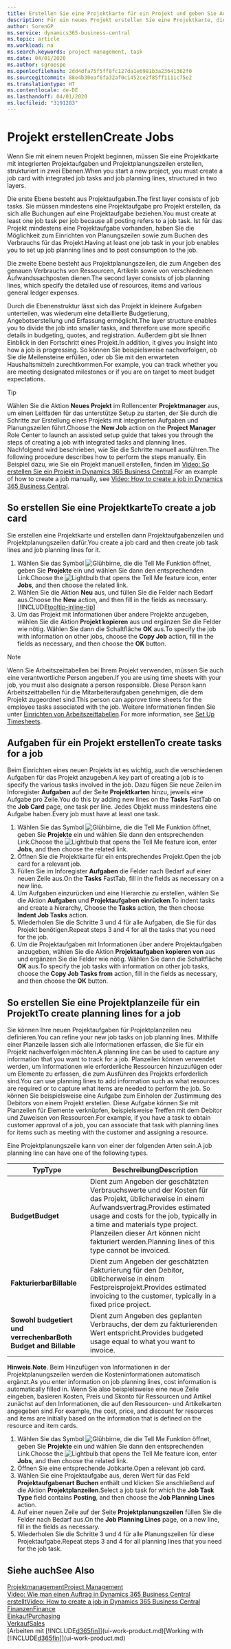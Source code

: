```yaml
---
title: Erstellen Sie eine Projektkarte für ein Projekt und geben Sie Aufgaben an| Microsoft Docs
description: Für ein neues Projekt erstellen Sie eine Projektkarte, die Projektaufgaben und enthält Planungszeilen erstellt, um Ihnen zu helfen, Status und Budgets zu verwalten.
author: SorenGP
ms.service: dynamics365-business-central
ms.topic: article
ms.workload: na
ms.search.keywords: project management, task
ms.date: 04/01/2020
ms.author: sgroespe
ms.openlocfilehash: 2dd4dfa75f5ff8fc127da1e6981b3a23641362f0
ms.sourcegitcommit: 88e4b30eaf6fa32af0c1452ce2f85ff1111c75e2
ms.translationtype: HT
ms.contentlocale: de-DE
ms.lasthandoff: 04/01/2020
ms.locfileid: "3191283"
---
```

# <a name="create-jobs"></a><span data-ttu-id="698f8-103">Projekt erstellen</span><span class="sxs-lookup"><span data-stu-id="698f8-103">Create Jobs</span></span>
<span data-ttu-id="698f8-104">Wenn Sie mit einem neuen Projekt beginnen, müssen Sie eine Projektkarte mit integrierten Projektaufgaben und Projektplanungszeilen erstellen, strukturiert in zwei Ebenen.</span><span class="sxs-lookup"><span data-stu-id="698f8-104">When you start a new project, you must create a job card with integrated job tasks and job planning lines, structured in two layers.</span></span>  

<span data-ttu-id="698f8-105">Die erste Ebene besteht aus Projektaufgaben.</span><span class="sxs-lookup"><span data-stu-id="698f8-105">The first layer consists of job tasks.</span></span> <span data-ttu-id="698f8-106">Sie müssen mindestens eine Projektaufgabe pro Projekt erstellen, da sich alle Buchungen auf eine Projektaufgabe beziehen.</span><span class="sxs-lookup"><span data-stu-id="698f8-106">You must create at least one job task per job because all posting refers to a job task.</span></span> <span data-ttu-id="698f8-107">Ist für das Projekt mindestens eine Projektaufgabe vorhanden, haben Sie die Möglichkeit zum Einrichten von Planungszeilen sowie zum Buchen des Verbrauchs für das Projekt.</span><span class="sxs-lookup"><span data-stu-id="698f8-107">Having at least one job task in your job enables you to set up job planning lines and to post consumption to the job.</span></span>

<span data-ttu-id="698f8-108">Die zweite Ebene besteht aus Projektplanungszeilen, die zum Angeben des genauen Verbrauchs von Ressourcen, Artikeln sowie von verschiedenen Aufwandssachposten dienen.</span><span class="sxs-lookup"><span data-stu-id="698f8-108">The second layer consists of job planning lines, which specify the detailed use of resources, items and various general ledger expenses.</span></span>

<span data-ttu-id="698f8-109">Durch die Ebenenstruktur lässt sich das Projekt in kleinere Aufgaben unterteilen, was wiederum eine detaillierte Budgetierung, Angebotserstellung und Erfassung ermöglicht.</span><span class="sxs-lookup"><span data-stu-id="698f8-109">The layer structure enables you to divide the job into smaller tasks, and therefore use more specific details in budgeting, quotes, and registration.</span></span> <span data-ttu-id="698f8-110">Außerdem gibt sie Ihnen Einblick in den Fortschritt eines Projekt.</span><span class="sxs-lookup"><span data-stu-id="698f8-110">In addition, it gives you insight into how a job is progressing.</span></span> <span data-ttu-id="698f8-111">So können Sie beispielsweise nachverfolgen, ob Sie die Meilensteine erfüllen, oder ob Sie mit den erwarteten Haushaltsmitteln zurechtkommen.</span><span class="sxs-lookup"><span data-stu-id="698f8-111">For example, you can track whether you are meeting designated milestones or if you are on target to meet budget expectations.</span></span>

> [!TIP]
> <span data-ttu-id="698f8-112">Wählen Sie die Aktion **Neues Projekt** im Rollencenter **Projektmanager** aus, um einen Leitfaden für das unterstütze Setup zu starten, der Sie durch die Schritte zur Erstellung eines Projekts mit integrierten Aufgaben und Planungszeilen führt.</span><span class="sxs-lookup"><span data-stu-id="698f8-112">Choose the **New Job** action on the **Project Manager** Role Center to launch an assisted setup guide that takes you through the steps of creating a job with integrated tasks and planning lines.</span></span> <span data-ttu-id="698f8-113">Nachfolgend wird beschrieben, wie Sie die Schritte manuell ausführen.</span><span class="sxs-lookup"><span data-stu-id="698f8-113">The following procedure describes how to perform the steps manually.</span></span> <span data-ttu-id="698f8-114">Ein Beispiel dazu, wie Sie ein Projekt manuell erstellen, finden im [Video: So erstellen Sie ein Projekt in Dynamics 365 Business Central](https://www.youtube.com/watch?v=VqaPWr7BWmw).</span><span class="sxs-lookup"><span data-stu-id="698f8-114">For an example of how to create a job manually, see [Video: How to create a job in Dynamics 365 Business Central](https://www.youtube.com/watch?v=VqaPWr7BWmw).</span></span>

## <a name="to-create-a-job-card"></a><span data-ttu-id="698f8-115">So erstellen Sie eine Projektkarte</span><span class="sxs-lookup"><span data-stu-id="698f8-115">To create a job card</span></span>
<span data-ttu-id="698f8-116">Sie erstellen eine Projektkarte und erstellen dann Projektaufgabenzeilen und Projektplanungszeilen dafür.</span><span class="sxs-lookup"><span data-stu-id="698f8-116">You create a job card and then create job task lines and job planning lines for it.</span></span>

1. <span data-ttu-id="698f8-117">Wählen Sie das Symbol ![Glühbirne, die die Tell Me Funktion öffnet](media/ui-search/search_small.png "Sagen Sie mir, was Sie tun wollen"), geben Sie **Projekte** ein und wählen Sie dann den entsprechenden Link.</span><span class="sxs-lookup"><span data-stu-id="698f8-117">Choose the ![Lightbulb that opens the Tell Me feature](media/ui-search/search_small.png "Tell me what you want to do") icon, enter **Jobs**, and then choose the related link.</span></span>  
2. <span data-ttu-id="698f8-118">Wählen Sie die Aktion **Neu** aus, und füllen Sie die Felder nach Bedarf aus.</span><span class="sxs-lookup"><span data-stu-id="698f8-118">Choose the **New** action, and then fill in the fields as necessary.</span></span> [!INCLUDE[tooltip-inline-tip](includes/tooltip-inline-tip_md.md)]
3. <span data-ttu-id="698f8-119">Um das Projekt mit Informationen über andere Projekte anzugeben, wählen Sie die Aktion **Projekt kopieren** aus und ergänzen Sie die Felder wie nötig. Wählen Sie dann die Schaltfläche **OK** aus.</span><span class="sxs-lookup"><span data-stu-id="698f8-119">To specify the job with information on other jobs, choose the **Copy Job** action, fill in the fields as necessary, and then choose the **OK** button.</span></span>

> [!NOTE]  
>   <span data-ttu-id="698f8-120">Wenn Sie Arbeitszeittabellen bei Ihrem Projekt verwenden, müssen Sie auch eine verantwortliche Person angeben.</span><span class="sxs-lookup"><span data-stu-id="698f8-120">If you are using time sheets with your job, you must also designate a person responsible.</span></span> <span data-ttu-id="698f8-121">Diese Person kann Arbeitszeittabellen für die Mitarbeiteraufgaben genehmigen, die dem Projekt zugeordnet sind.</span><span class="sxs-lookup"><span data-stu-id="698f8-121">This person can approve time sheets for the employee tasks associated with the job.</span></span> <span data-ttu-id="698f8-122">Weitere Informationen finden Sie unter [Einrichten von Arbeitszeittabellen](projects-how-setup-time-sheets.md).</span><span class="sxs-lookup"><span data-stu-id="698f8-122">For more information, see [Set Up Timesheets](projects-how-setup-time-sheets.md).</span></span>

## <a name="to-create-tasks-for-a-job"></a><span data-ttu-id="698f8-123">Aufgaben für ein Projekt erstellen</span><span class="sxs-lookup"><span data-stu-id="698f8-123">To create tasks for a job</span></span>
<span data-ttu-id="698f8-124">Beim Einrichten eines neuen Projekts ist es wichtig, auch die verschiedenen Aufgaben für das Projekt anzugeben.</span><span class="sxs-lookup"><span data-stu-id="698f8-124">A key part of creating a job is to specify the various tasks involved in the job.</span></span> <span data-ttu-id="698f8-125">Dazu fügen Sie neue Zeilen im Inforegister **Aufgaben** auf der Seite **Projektkarten** hinzu, jeweils eine Aufgabe pro Zeile.</span><span class="sxs-lookup"><span data-stu-id="698f8-125">You do this by adding new lines on the **Tasks** FastTab on the **Job Card** page, one task per line.</span></span> <span data-ttu-id="698f8-126">Jedes Objekt muss mindestens eine Aufgabe haben.</span><span class="sxs-lookup"><span data-stu-id="698f8-126">Every job must have at least one task.</span></span>

1. <span data-ttu-id="698f8-127">Wählen Sie das Symbol ![Glühbirne, die die Tell Me Funktion öffnet](media/ui-search/search_small.png "Tell Me-Funktion"), geben Sie **Projekte** ein und wählen Sie dann den entsprechenden Link.</span><span class="sxs-lookup"><span data-stu-id="698f8-127">Choose the ![Lightbulb that opens the Tell Me feature](media/ui-search/search_small.png "Tell me what you want to do") icon, enter **Jobs**, and then choose the related link.</span></span>
2. <span data-ttu-id="698f8-128">Öffnen Sie die Projektkarte für ein entsprechendes Projekt.</span><span class="sxs-lookup"><span data-stu-id="698f8-128">Open the job card for a relevant job.</span></span>
3. <span data-ttu-id="698f8-129">Füllen Sie im Inforegister **Aufgaben** die Felder nach Bedarf auf einer neuen Zeile aus.</span><span class="sxs-lookup"><span data-stu-id="698f8-129">On the **Tasks** FastTab, fill in the fields as necessary on a new line.</span></span>
4. <span data-ttu-id="698f8-130">Um Aufgaben einzurücken und eine Hierarchie zu erstellen, wählen Sie die Aktion **Aufgaben** und **Projektaufgaben einrücken**.</span><span class="sxs-lookup"><span data-stu-id="698f8-130">To indent tasks and create a hierarchy, Choose the **Tasks** action, the then choose **Indent Job Tasks** action.</span></span>
5. <span data-ttu-id="698f8-131">Wiederholen Sie die Schritte 3 und 4 für alle Aufgaben, die Sie für das Projekt benötigen.</span><span class="sxs-lookup"><span data-stu-id="698f8-131">Repeat steps 3 and 4 for all the tasks that you need for the job.</span></span>
6. <span data-ttu-id="698f8-132">Um die Projektaufgaben mit Informationen über andere Projektaufgaben anzugeben, wählen Sie die Aktion **Projektaufgaben kopieren von** aus und ergänzen Sie die Felder wie nötig. Wählen Sie dann die Schaltfläche **OK** aus.</span><span class="sxs-lookup"><span data-stu-id="698f8-132">To specify the job tasks with information on other job tasks, choose the **Copy Job Tasks from** action, fill in the fields as necessary, and then choose the **OK** button.</span></span>

## <a name="to-create-planning-lines-for-a-job"></a><span data-ttu-id="698f8-133">So erstellen Sie eine Projektplanzeile für ein Projekt</span><span class="sxs-lookup"><span data-stu-id="698f8-133">To create planning lines for a job</span></span>
<span data-ttu-id="698f8-134">Sie können Ihre neuen Projektaufgaben für Projektplanzeilen neu definieren.</span><span class="sxs-lookup"><span data-stu-id="698f8-134">You can refine your new job tasks on job planning lines.</span></span> <span data-ttu-id="698f8-135">Mithilfe einer Planzeile lassen sich alle Informationen erfassen, die Sie für ein Projekt nachverfolgen möchten.</span><span class="sxs-lookup"><span data-stu-id="698f8-135">A planning line can be used to capture any information that you want to track for a job.</span></span> <span data-ttu-id="698f8-136">Planzeilen können verwendet werden, um Informationen wie erforderliche Ressourcen hinzuzufügen oder um Elemente zu erfassen, die zum Ausführen des Projekts erforderlich sind.</span><span class="sxs-lookup"><span data-stu-id="698f8-136">You can use planning lines to add information such as what resources are required or to capture what items are needed to perform the job.</span></span> <span data-ttu-id="698f8-137">So können Sie beispielsweise eine Aufgabe zum Einholen der Zustimmung des Debitors von einem Projekt erstellen. Diese Aufgabe können Sie mit Planzeilen für Elemente verknüpfen, beispielsweise Treffen mit dem Debitor und Zuweisen von Ressourcen.</span><span class="sxs-lookup"><span data-stu-id="698f8-137">For example, if you have a task to obtain customer approval of a job, you can associate that task with planning lines for items such as meeting with the customer and assigning a resource.</span></span>  

<span data-ttu-id="698f8-138">Eine Projektplanungszeile kann von einer der folgenden Arten sein.</span><span class="sxs-lookup"><span data-stu-id="698f8-138">A job planning line can have one of the following types.</span></span>  

| <span data-ttu-id="698f8-139">Typ</span><span class="sxs-lookup"><span data-stu-id="698f8-139">Type</span></span> | <span data-ttu-id="698f8-140">Beschreibung</span><span class="sxs-lookup"><span data-stu-id="698f8-140">Description</span></span> |
| --- | --- |
| <span data-ttu-id="698f8-141">**Budget**</span><span class="sxs-lookup"><span data-stu-id="698f8-141">**Budget**</span></span> |<span data-ttu-id="698f8-142">Dient zum Angeben der geschätzten Verbrauchswerte und der Kosten für das Projekt, üblicherweise in einem Aufwandsvertrag.</span><span class="sxs-lookup"><span data-stu-id="698f8-142">Provides estimated usage and costs for the job, typically in a time and materials type project.</span></span> <span data-ttu-id="698f8-143">Planzeilen dieser Art können nicht fakturiert werden.</span><span class="sxs-lookup"><span data-stu-id="698f8-143">Planning lines of this type cannot be invoiced.</span></span> |
| <span data-ttu-id="698f8-144">**Fakturierbar**</span><span class="sxs-lookup"><span data-stu-id="698f8-144">**Billable**</span></span> |<span data-ttu-id="698f8-145">Dient zum Angeben der geschätzten Fakturierung für den Debitor, üblicherweise in einem Festpreisprojekt.</span><span class="sxs-lookup"><span data-stu-id="698f8-145">Provides estimated invoicing to the customer, typically in a fixed price project.</span></span> |
| <span data-ttu-id="698f8-146">**Sowohl budgetiert und verrechenbar**</span><span class="sxs-lookup"><span data-stu-id="698f8-146">**Both Budget and Billable**</span></span> |<span data-ttu-id="698f8-147">Dient zum Angeben des geplanten Verbrauchs, der dem zu fakturierenden Wert entspricht.</span><span class="sxs-lookup"><span data-stu-id="698f8-147">Provides budgeted usage equal to what you want to invoice.</span></span> |

<span data-ttu-id="698f8-148">**Hinweis**.</span><span class="sxs-lookup"><span data-stu-id="698f8-148">**Note**.</span></span> <span data-ttu-id="698f8-149">Beim Hinzufügen von Informationen in der Projektplanungszeilen werden die Kosteninformationen automatisch ergänzt.</span><span class="sxs-lookup"><span data-stu-id="698f8-149">As you enter information on job planning lines, cost information is automatically filled in.</span></span> <span data-ttu-id="698f8-150">Wenn Sie also beispielsweise eine neue Zeile eingeben, basieren Kosten, Preis und Skonto für Ressourcen und Artikel zunächst auf den Informationen, die auf den Ressourcen- und Artikelkarten angegeben sind.</span><span class="sxs-lookup"><span data-stu-id="698f8-150">For example, the cost, price, and discount for resources and items are initially based on the information that is defined on the resource and item cards.</span></span>

1. <span data-ttu-id="698f8-151">Wählen Sie das Symbol ![Glühbirne, die die Tell Me Funktion öffnet](media/ui-search/search_small.png "Tell Me-Funktion"), geben Sie **Projekte** ein und wählen Sie dann den entsprechenden Link.</span><span class="sxs-lookup"><span data-stu-id="698f8-151">Choose the ![Lightbulb that opens the Tell Me feature](media/ui-search/search_small.png "Tell me what you want to do") icon, enter **Jobs**, and then choose the related link.</span></span>
2. <span data-ttu-id="698f8-152">Öffnen Sie eine entsprechende Jobkarte.</span><span class="sxs-lookup"><span data-stu-id="698f8-152">Open a relevant job card.</span></span>
3. <span data-ttu-id="698f8-153">Wählen Sie eine Projektaufgabe aus, deren Wert für das Feld **Projektaufgabenart** **Buchen** enthält und klicken Sie anschließend auf die Aktion **Projektplanzeilen**.</span><span class="sxs-lookup"><span data-stu-id="698f8-153">Select a job task for which the **Job Task Type** field contains **Posting**, and then choose the **Job Planning Lines** action.</span></span>  
4. <span data-ttu-id="698f8-154">Auf einer neuen Zeile auf der Seite **Projektplanungszeilen** füllen Sie die Felder nach Bedarf aus.</span><span class="sxs-lookup"><span data-stu-id="698f8-154">On the **Job Planning Lines** page, on a new line, fill in the fields as necessary.</span></span>
5. <span data-ttu-id="698f8-155">Wiederholen Sie die Schritte 3 und 4 für alle Planungszeilen für diese Projektaufgabe.</span><span class="sxs-lookup"><span data-stu-id="698f8-155">Repeat steps 3 and 4 for all planning lines that you need for the job task.</span></span>

## <a name="see-also"></a><span data-ttu-id="698f8-156">Siehe auch</span><span class="sxs-lookup"><span data-stu-id="698f8-156">See Also</span></span>

[<span data-ttu-id="698f8-157">Projektmanagement</span><span class="sxs-lookup"><span data-stu-id="698f8-157">Project Management</span></span>](projects-manage-projects.md)  
[<span data-ttu-id="698f8-158">Video: Wie man einen Auftrag in Dynamics 365 Business Central erstellt</span><span class="sxs-lookup"><span data-stu-id="698f8-158">Video: How to create a job in Dynamics 365 Business Central</span></span>](https://www.youtube.com/watch?v=VqaPWr7BWmw)  
[<span data-ttu-id="698f8-159">Finanzen</span><span class="sxs-lookup"><span data-stu-id="698f8-159">Finance</span></span>](finance.md)  
[<span data-ttu-id="698f8-160">Einkauf</span><span class="sxs-lookup"><span data-stu-id="698f8-160">Purchasing</span></span>](purchasing-manage-purchasing.md)  
[<span data-ttu-id="698f8-161">Verkauf</span><span class="sxs-lookup"><span data-stu-id="698f8-161">Sales</span></span>](sales-manage-sales.md)  
<span data-ttu-id="698f8-162">[Arbeiten mit [!INCLUDE[d365fin](includes/d365fin_md.md)]](ui-work-product.md)</span><span class="sxs-lookup"><span data-stu-id="698f8-162">[Working with [!INCLUDE[d365fin](includes/d365fin_md.md)]](ui-work-product.md)</span></span>  
